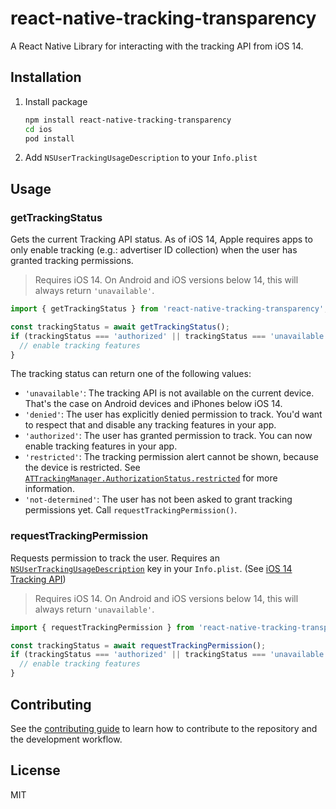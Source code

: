 # react-native-tracking-transparency

A React Native Library for interacting with the tracking API from iOS 14.

## Installation

1. Install package
    ```sh
    npm install react-native-tracking-transparency
    cd ios
    pod install
    ```

2. Add `NSUserTrackingUsageDescription` to your `Info.plist`

## Usage

### getTrackingStatus

Gets the current Tracking API status. As of iOS 14, Apple requires apps to only enable tracking (e.g.: advertiser ID collection) when the user has granted tracking permissions.

> Requires iOS 14. On Android and iOS versions below 14, this will always return `'unavailable'`.

```js
import { getTrackingStatus } from 'react-native-tracking-transparency';

const trackingStatus = await getTrackingStatus();
if (trackingStatus === 'authorized' || trackingStatus === 'unavailable') {
  // enable tracking features
}
```

The tracking status can return one of the following values:

* `'unavailable'`: The tracking API is not available on the current device. That's the case on Android devices and iPhones below iOS 14.
* `'denied'`: The user has explicitly denied permission to track. You'd want to respect that and disable any tracking features in your app.
* `'authorized'`: The user has granted permission to track. You can now enable tracking features in your app.
* `'restricted'`: The tracking permission alert cannot be shown, because the device is restricted. See [`ATTrackingManager.AuthorizationStatus.restricted`](https://developer.apple.com/documentation/apptrackingtransparency/attrackingmanager/authorizationstatus/restricted) for more information.
* `'not-determined'`: The user has not been asked to grant tracking permissions yet. Call `requestTrackingPermission()`.

### requestTrackingPermission

Requests permission to track the user. Requires an [`NSUserTrackingUsageDescription`](https://developer.apple.com/documentation/bundleresources/information_property_list/nsusertrackingusagedescription) key in your `Info.plist`. (See [iOS 14 Tracking API](https://developer.apple.com/documentation/apptrackingtransparency))

> Requires iOS 14. On Android and iOS versions below 14, this will always return `'unavailable'`.

```js
import { requestTrackingPermission } from 'react-native-tracking-transparency';

const trackingStatus = await requestTrackingPermission();
if (trackingStatus === 'authorized' || trackingStatus === 'unavailable') {
  // enable tracking features
}
```

## Contributing

See the [contributing guide](CONTRIBUTING.md) to learn how to contribute to the repository and the development workflow.

## License

MIT
